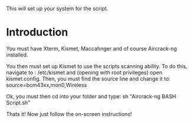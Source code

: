 This will set up your system for the script.

# Introduction #
You must have Xterm, Kismet, Maccahnger and of course Aircrack-ng installed.

You then must set up Kismet to use the scripts scanning ability. To do this, navigate to
: /etc/kismet and (opening with root privileges) open kismet.config. Then, you must find the source line and change it to: source=bcm43xx,mon0,Wireless

Ok, you must then cd into your folder and type: sh "Aircrack-ng BASH Script.sh"


Thats it! Now just follow the on-screen instructions!